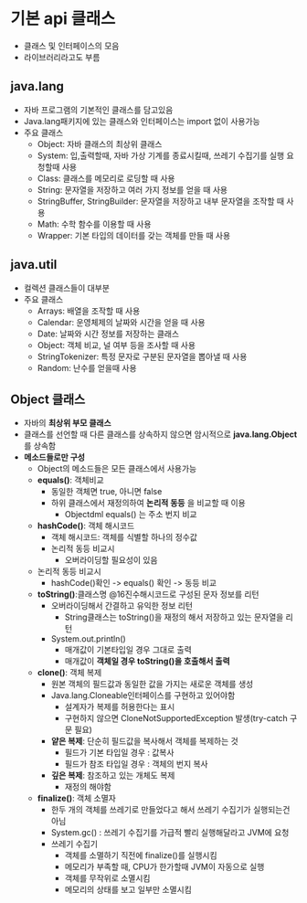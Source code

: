 # 기본 api 클래스

* 클래스 및 인터페이스의 모음
* 라이브러리라고도 부름

## java.lang

* 자바 프로그램의 기본적인 클래스를 담고있음
* Java.lang패키지에 있는 클래스와 인터페이스는 import 없이 사용가능
* 주요 클래스
  * Object: 자바 클래스의 최상위 클래스
  * System: 입,출력할때, 자바 가상 기계를 종료시킬때, 쓰레기 수집기를 실행 요청할때 사용
  * Class: 클래스를 메모리로 로딩할 때 사용
  * String: 문자열을 저장하고 여러 가지 정보를 얻을 때 사용
  * StringBuffer, StringBuilder: 문자열을 저장하고 내부 문자열을 조작할 때 사용
  * Math: 수학 함수를 이용할 때 사용
  * Wrapper: 기본 타입의 데이터를 갖는 객체를 만들 때 사용

## java.util

* 컬렉션 클래스들이 대부분
* 주요 클래스
  * Arrays: 배열을 조작할 때 사용
  * Calendar: 운영체제의 날짜와 시간을 얻을 때 사용
  * Date: 날짜와 시간 정보를 저장하는 클래스
  * Object: 객체 비교, 널 여부 등을 조사할 때 사용
  * StringTokenizer: 특정 문자로 구분된 문자열을 뽑아낼 때 사용
  * Random: 난수를 얻을때 사용

## Object 클래스

* 자바의 __최상위 부모 클래스__
* 클래스를 선언할 때 다른 클래스를 상속하지 않으면 암시적으로 __java.lang.Object__ 를 상속함
* __메소드들로만 구성__
  * Object의 메소드들은 모든 클래스에서 사용가능
  * __equals()__: 객체비교
    * 동일한 객체면 true, 아니면 false
    * 하위 클래스에서 재정의하여 __논리적 동등__ 을 비교할 때 이용
      * Objectdml equals() 는 주소 번지 비교
  * __hashCode()__: 객체 해시코드
    * 객체 해시코드: 객체를 식별할 하나의 정수값
    * 논리적 동등 비교시
      * 오버라이딩할 필요성이 있음
  * 논리적 동등 비교시
    * hashCode()확인 -> equals() 확인 -> 동등 비교
  * __toString()__:클래스명 @16진수해시코드로 구성된 문자 정보를 리턴
    * 오버라이딩해서 간결하고 유익한 정보 리턴
      * String클래스는 toString()을 재정의 해서 저장하고 있는 문자열을 리턴
    * System.out.println()
      * 매개값이 기본타입일 경우 그대로 출력
      * 매개값이 __객체일 경우 toString()을 호출해서 출력__
  * __clone()__: 객체 복제
    * 원본 객체의 필드값과 동일한 값을 가지는 새로운 객체를 생성
    * Java.lang.Cloneable인터페이스를 구현하고 있어야함
      * 설계자가 복제를 허용한다는 표시
      * 구현하지 않으면 CloneNotSupportedException 발생(try-catch 구문 필요)
    * __얕은 복제__: 단순히 필드값을 복사해서 객체를 복제하는 것
      * 필드가 기본 타입일 경우 : 값복사
      * 필드가 참조 타입일 경우 : 객체의 번지 복사
    * __깊은 복제__: 참조하고 있는 개체도 복제
      * 재정의 해야함
  * __finalize()__: 객체 소멸자
    * 한두 개의 객체를 쓰레기로 만들었다고 해서 쓰레기 수집기가 실행되는건 아님
    * System.gc() : 쓰레기 수집기를 가급적 빨리 실행해달라고 JVM에 요청
    * 쓰레기 수집기
      * 객체를 소멸하기 직전에 finalize()를 실행시킴
      * 메모리가 부족할 때, CPU가 한가할때 JVM이 자동으로 실행
      * 객체를 무작위로 소멸시킴
      * 메모리의 상태를 보고 일부만 소멸시킴

